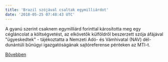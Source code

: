 ```yaml
---
title: 'Brazil szójával csaltak egymilliárdot'
date: '2018-05-25 07:48:43 UTC'
---
```


A gyanú szerint csaknem egymilliárd forinttal károsította meg egy cégláncolat a költségvetést, az elkövetők külföldről beszerzett szója áfájával "ügyeskedtek" - tájékoztatta a Nemzeti Adó- és Vámhivatal (NAV) dél-dunántúli bűnügyi igazgatóságának sajtóreferense pénteken az MTI-t.


[Bővebben](https://ift.tt/2ko9ntW)
